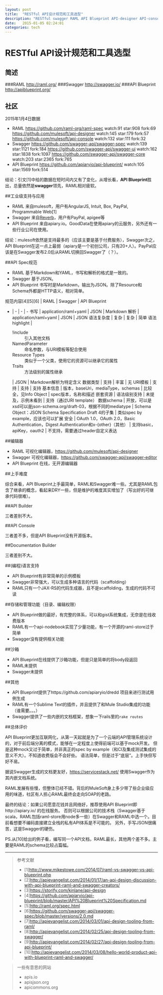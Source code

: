 ```yaml
---
layout: post
title:  "RESTful API设计规范和工具选型"
description: "RESTful swagger RAML API Blueprint API-designer API-console"
date:   2015-01-05 02:24:01
categories: tech
---
```


# RESTful API设计规范和工具选型

## 简述
###RAML
http://raml.org/
###Swagger
http://swagger.io/
###API Blueprint
http://apiblueprint.org/

## 社区
2015年1月4日数据

* RAML
https://github.com/raml-org/raml-spec
watch:91 star:908 fork:69
https://github.com/mulesoft/api-designer
watch:145 star:179 fork:57
https://github.com/mulesoft/api-console
watch:132 star:111 fork:32
* Swagger
https://github.com/swagger-api/swagger-spec
watch:139 star:1121 fork:184
https://github.com/swagger-api/swagger-ui
watch:162 star:1838 fork:1097
https://github.com/swagger-api/swagger-core
watch:203 star:2365 fork:765
* API Blueprint
https://github.com/apiaryio/api-blueprint/
watch:105 star:1569 fork:514

结论：引文[1]中给的数据在短时间内又有了变化，从增长看，**API Blueprint**胜出，总量依然是**swagger**领先，RAML相对疲软。

##工业级支持与应用
* RAML
来自mulesoft，用户有AngularJS, Intuit, Box, PayPal, Programmable Web[1]
* Swagger
来自[Reverb](https://helloreverb.com/)，用户有PayPal, apigee等
* API Blueprint
来自apiary.io。GoodData在使用apiary的云服务，另外还有一些行业公司在使用。

结论：mulesoft依然是支持最多的（应该主要是基于付费服务），Swagger次之，API Blueprint在这一点上最弱（apiary是一个初创公司，只有20+人）。PayPal应该是在Swagger发布2.0后从RAML切换回Swagger了（？）。

##API Spec规范
* RAML
基于Markdown和YAML，书写和解析的格式是一致的。
* Swagger
基于JSON。
* API Blueprint
书写时是Markdown，输出为JSON。除了Resource和Schema外都是HTTP语义，相对简单。

规范内容[4][5][6] | RAML | Swagger | API Blueprint
- | - | - | -
书写 | application/raml+yaml | JSON | Markdown
解析 | application/raml+yaml | JSON | JSON
语法复杂度 | 复杂 | 复杂 | 简单
语法highlight | <dl><dt>!include</dt><dd>引入其他文档</dd><dt>NamedParameter</dt><dd>命名参数，与URI模板等配合使用</dd><dt>Resource Types</dt><dd>类似于一个父类，使用它的资源可以继承它的属性</dd><dt>Traits</dt><dd>方法级别的属性继承</dd></dl> | JSON | Markdown解析为特定含义
数据类型 | 支持 | 丰富 | 无
URI模板 | 支持 | 支持 | 支持
基本信息 | 版本，baseUri，mediaType，schemas | 比较全，见Info Object | spec版本，名称和描述
嵌套资源 | 语法级别支持 | 未提及，示例未看到 | 支持（通过URI template）
数据schema | 开放，可以是xsd可以是json-schema.org/draft-03，根据不同的mediatype | Schema Object：JSON Schema Specification Draft 4的子集 | 类似spec by example，应该也可以扩展
安全 | OAuth 1.0，OAuth 2.0，Basic Authentication，Digest Authentication和x-{other}（其他） | 支持basic，apiKey，oauth2 | 不支持，需要通过header自定义表达

##编辑器

* RAML
可视化编辑器，https://github.com/mulesoft/api-designer
* Swagger
可视化编辑器，https://github.com/swagger-api/swagger-editor
* API Blueprint
在线，无开源编辑器

##上手难度

综合来看，API Blueprint上手最简单，RAML和Swagger难一些。尤其是RAML包含了继承的概念，看起来DRY一些，但是维护的难度其实增加了（写出好的可继承代码很难）。

##API Builder

三者差别不大。

##API Console

三者差不多，但是API Blueprint没有开源版本。

##Documentation Builder

三者差别不大。

##(编程)语言支持

* API Blueprint有非常简单的示例模板
* Swagger非常强大，可以生成多种语言的代码（scaffolding）
* RAML只有一个JAX-RS的代码生成器，且不是scaffolding，生成的代码不可读

##存储和管理功能（目录、编辑权限）

* API Blueprint做的最好，有完整的体系，可以和gist系统集成，无奈是在线收费版本
* RAML有一个api-nodebook实现了少量功能，有一个开源的raml-store过于简单
* Swagger没有提供相关功能

##沙箱

* API Blueprint在线提供了沙箱功能，但是只是简单的将body段返回
* RAML未提供
* Swagger未提供

##其他

* API Blueprint提供了https://github.com/apiaryio/dredd 项目来进行测试用例生成
* RAML有一个Sublime Text的插件，并且提供了和Mule Studio集成的功能（谁需要。。。）
* Swagger提供了一些内嵌的文档框架，想象一下rails里的`rake routes`

##总体评价

API Blueprint更加互联网化，从第一天起就是为了一个云端的API管理系统设计的，对于前后端分离的模式，能够在一定程度上使得前端可以基于mock开发。
但是这种mock又过于简单，并非真正的spec by example（和CI及集成测试集成的意义不大）。不知道收费版会不会好些。
语法简单，但是过于“底层”。上手快但写好不易。

据说Swagger生成的文档更友好，https://servicestack.net/ 使用Swagger作为其内嵌文档系统。

RAML发展有些慢，但整体已经不错。背后的MuleSoft身上多少带了些企业级应用的味道，社区有人担心RAML最终会走向SOAP的老路。

最终的结论：如果公司愿意花钱并且网络好，推荐使用API Blueprint即http://apiary.io/ 的在线服务。
否则可以根据公司的技术栈（Swagger基于scala，RAML包括raml-store用node多一些）在Swagger和RAML中选一个。目前看想要不编码直接建立全栈的私有API体系是不可能的。
另外，手写JSON很痛苦，这是Swagger的硬伤。

PS.从[10]给出的例子看，编写同一个API文档，RAML最长，其他两个差不多。主要是RAML的schema比较占篇幅。

----------

> 参考文献
>
>* [1]http://www.mikestowe.com/2014/07/raml-vs-swagger-vs-api-blueprint.php
>* [2]http://apievangelist.com/2014/01/17/an-api-design-discussion-with-api-blueprint-raml-and-swagger-creators/
>* [3]https://storify.com/kinlane/api-design
>* [4]https://github.com/apiaryio/api-blueprint/blob/master/API%20Blueprint%20Specification.md
>* [5]http://raml.org/spec.html
>* [6]https://github.com/swagger-api/swagger-spec/blob/master/versions/2.0.md
>* [7]http://apievangelist.com/2014/03/01/api-design-tooling-from-raml/
>* [8]http://apievangelist.com/2014/02/25/api-design-tooling-from-swagger/
>* [9]http://apievangelist.com/2014/02/27/api-design-tooling-from-api-blueprint/
>* [10]http://apievangelist.com/2014/03/08/hello-world-product-api-with-blueprint-raml-and-swagger/

> 一些有意思的网站
> * apis.io
> * apisjson.org
> * apicommons.org
